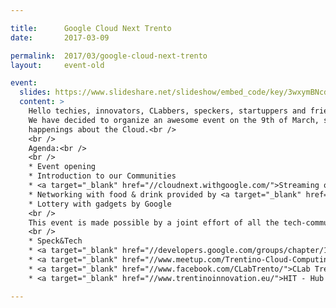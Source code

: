 ```yaml
---

title:      Google Cloud Next Trento
date:       2017-03-09

permalink:  2017/03/google-cloud-next-trento
layout:     event-old

event:
  slides: https://www.slideshare.net/slideshow/embed_code/key/3wxymBNcdjabwV
  content: >
    Hello techies, innovators, CLabbers, speckers, startuppers and friends!<br />
    We have decided to organize an awesome event on the 9th of March, starting at 7PM, focusing on the latest
    happenings about the Cloud.<br />
    <br />
    Agenda:<br />
    <br />
    * Event opening
    * Introduction to our Communities
    * <a target="_blank" href="//cloudnext.withgoogle.com/">Streaming of Google Cloud Next</a> ☁
    * Networking with food & drink provided by <a target="_blank" href="//lagastronomiamein.it">La Gastronomia Mein</a>
    * Lottery with gadgets by Google
    <br />
    This event is made possible by a joint effort of all the tech-communities of Trentino:
    <br />
    * Speck&Tech
    * <a target="_blank" href="//developers.google.com/groups/chapter/111161676776647373558/">GDG Trento</a>
    * <a target="_blank" href="//www.meetup.com/Trentino-Cloud-Computing-Meetup/">Trentino Cloud Computing</a>
    * <a target="_blank" href="//www.facebook.com/CLabTrento/">CLab Trento</a>
    * <a target="_blank" href="//www.trentinoinnovation.eu/">HIT - Hub Innovazione Trentino</a>

---
```

